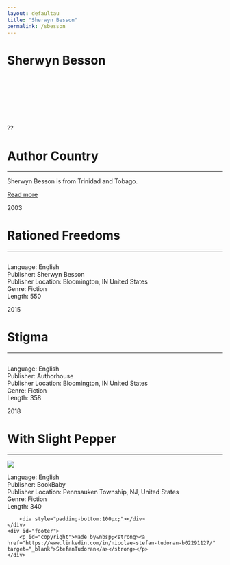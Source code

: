 ```yaml
---
layout: defaultau
title: "Sherwyn Besson"
permalink: /sbesson
---
```

<!-- partial:index.partial.html -->
<div class="content">
    <h1>Sherwyn Besson</h1>
    <div class="quote">
        <div><img src="" class="logo"></div>
    </div>
    <div class="timeline">
        <div style="padding-bottom:100px;"></div>
        <div class="block">
            <div class="date right"><p class="right"> ?? </p></div>
            <div class="dot"></div>
            <div class="left first">
                <h1>Author Country</h1><hr>
            <p>Sherwyn Besson is from Trinidad and Tobago.</p>
                <a href="" target="_blank">Read more</a>
            </div>
        </div>
        <div class="block">
            <div class="date left"><p class="left">2003</p></div>
            <div class="dot"></div>
            <div class="right">
                <h1>Rationed Freedoms</h1><hr>
                <p><img src=""></p>
                <p>
                Language: English<br>
                Publisher: Sherwyn Besson<br>
                Publisher Location: Bloomington, IN United States<br>
                Genre: Fiction<br>
                Length: 550<br>
                </p>
            </div>
        </div>
        <div class="block">
            <div class="date right"><p class="right">2015</p></div>
            <div class="dot"></div>
            <div class="left">
                <h1>Stigma</h1><hr>
                <p><img src=""></p>
                <p>
                Language: English<br>
                Publisher: Authorhouse<br>
                Publisher Location: Bloomington, IN United States<br>
                Genre: Fiction<br>
                Length: 358<br>
                </p>
            </div>
        </div>
        <div class="block">
            <div class="date left"><p class="left hide">2018</p></div>
            <div class="dot"></div>
            <div class="right">
                <h1>With Slight Pepper</h1><hr>
                <p><img src="https://store.bookbaby.com/bookshop/OnePageBookCoverImage.jpg?BookID=BK90025606"></p>
                <p>Language: English<br>
                Publisher: BookBaby<br>
                Publisher Location: Pennsauken Township, NJ, United States<br>
                Genre: Fiction<br>
                Length: 340<br></p>
            </div>

        <div style="padding-bottom:100px;"></div>
    </div>
    <div id="footer">
        <p id="copyright">Made by&nbsp;<strong><a href="https://www.linkedin.com/in/nicolae-stefan-tudoran-b02291127/" target="_blank">StefanTudoran</a></strong></p>
    </div>
</div>
<!-- partial -->
  <script src='https://cdnjs.cloudflare.com/ajax/libs/jquery/3.1.1/jquery.min.js'></script><script  src="assets/js/authorscript.js"></script>
